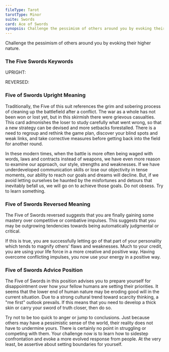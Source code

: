 ```yaml
---
fileType: Tarot
tarotType: Minor
suite: Swords
card: Ace of Swords
synopsis: Challenge the pessimism of others around you by evoking their higher nature.
---
```

Challenge the pessimism of others around you by evoking their higher nature.

### The Five Swords Keywords

UPRIGHT: 

REVERSED: 

### Five of Swords Upright Meaning

Traditionally, the Five of this suit references the grim and sobering process of cleaning up the battlefield after a conflict. The war as a whole has not been won or lost yet, but in this skirmish there were grievous casualties. This card admonishes the loser to study carefully what went wrong, so that a new strategy can be devised and more setbacks forestalled. There is a need to regroup and rethink the game plan, discover your blind spots and weak links, and take corrective measures before getting back into the field for another round.

In these modern times, when the battle is more often being waged with words, laws and contracts instead of weapons, we have even more reason to examine our approach, our style, strengths and weaknesses. If we have underdeveloped communication skills or lose our objectivity in tense moments, our ability to reach our goals and dreams will decline. But, if we avoid letting ourselves be haunted by the misfortunes and detours that inevitably befall us, we will go on to achieve those goals. Do not obsess. Try to learn something.

### Five of Swords Reversed Meaning

The Five of Swords reversed suggests that you are finally gaining some mastery over competitive or combative impulses. This suggests that you may be outgrowing tendencies towards being automatically judgmental or critical.

If this is true, you are successfully letting go of that part of your personality which tends to magnify others' flaws and weaknesses. Much to your credit, you are using your life force in a more creative and positive way. Having overcome conflicting impulses, you now use your energy in a positive way.

### Five of Swords Advice Position

The Five of Swords in this position advises you to prepare yourself for disappointment over how your fellow humans are setting their priorities. It seems that the lower end of human nature may be eroding good will in the current situation. Due to a strong cultural trend toward scarcity thinking, a "me first" outlook prevails. If this means that you need to develop a thick skin or carry your sword of truth closer, then do so.

Try not to be too quick to anger or jump to conclusions. Just because others may have a pessimistic sense of the world, their reality does not have to undermine yours. There is certainly no point in struggling or competing with them. Your challenge now is to learn how to sidestep confrontation and evoke a more evolved response from people. At the very least, be assertive about setting boundaries for yourself.
